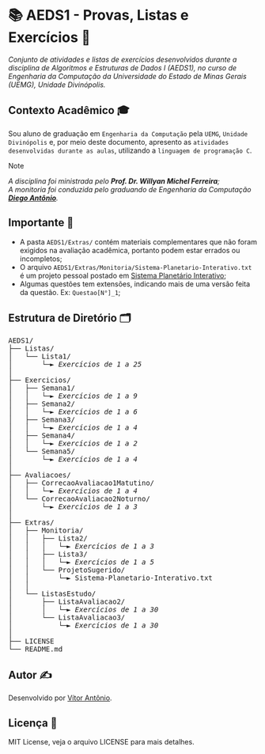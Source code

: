 # 📚 AEDS1 - Provas, Listas e Exercícios 📘
_Conjunto de atividades e listas de exercícios desenvolvidos durante a disciplina de Algoritmos e Estruturas de Dados I (AEDS1), no curso de Engenharia da Computação da Universidade do Estado de Minas Gerais (UEMG), Unidade Divinópolis._

## Contexto Acadêmico 🎓
Sou aluno de graduação em `Engenharia da Computação` pela `UEMG`, `Unidade Divinópolis` e, por meio deste documento, apresento as `atividades desenvolvidas durante as aulas`, utilizando a `linguagem de programação C`.

> [!NOTE]
> _A disciplina foi ministrada pelo **Prof. Dr. Willyan Michel Ferreira**;_<br>
> _A monitoria foi conduzida pelo graduando de Engenharia da Computação **[Diego Antônio](https://github.com/DiegoAntonio-M)**._

## Importante 📌
- A pasta `AEDS1/Extras/` contém materiais complementares que não foram exigidos na avaliação acadêmica, portanto podem estar errados ou incompletos;
- O arquivo `AEDS1/Extras/Monitoria/Sistema-Planetario-Interativo.txt` é um projeto pessoal postado em [Sistema Planetário Interativo](https://github.com/VitorAntonio-GN/Sistema-Planetario-Interativo);
- Algumas questões tem extensões, indicando mais de uma versão feita da questão. Ex: `Questao[N°]_1`;

## Estrutura de Diretório 🗂️
<pre>
AEDS1/
├── Listas/                                                   // -> Listas
│   └── Lista1/                                               // │
│       └─► <i>Exercícios de 1 a 25</i>                              // │
│                
├── Exercicios/                                               // -> Exercícios de aula
│   ├── Semana1/                                              // │
│   │   └─► <i>Exercícios de 1 a 9</i>                               // │
│   ├── Semana2/                                              // │
│   │   └─► <i>Exercícios de 1 a 6</i>                               // │
│   ├── Semana3/                                              // │
│   │   └─► <i>Exercícios de 1 a 4</i>                               // │
│   ├── Semana4/                                              // │
│   │   └─► <i>Exercícios de 1 a 2</i>                               // │
│   └── Semana5/                                              // │
│       └─► <i>Exercícios de 1 a 4</i>                               // │
│
├── Avaliacoes/                                               // -> Correção das avaliações
│   ├── CorrecaoAvaliacao1Matutino/                           // │
│   │   └─► <i>Exercícios de 1 a 4</i>                               // │
│   └── CorrecaoAvaliacao2Noturno/                            // │
│       └─► <i>Exercícios de 1 a 3</i>                               // │
│
├── Extras/
│   ├── Monitoria/                                            // -> Listas da monitoria
│   │   ├── Lista2/                                           // │
│   │   │   └─► <i>Exercícios de 1 a 3</i>                           // │
│   │   ├── Lista3/                                           // │
│   │   │   └─► <i>Exercícios de 1 a 5</i>                           // │
│   │   └── ProjetoSugerido/                                  // │
│   │       └─► Sistema-Planetario-Interativo.txt             // │
│   │
│   └── ListasEstudo/                                         // -> Listas de estudo
│       ├── ListaAvaliacao2/                                  // │
│       │   └─► <i>Exercícios de 1 a 30</i>                          // │
│       └── ListaAvaliacao3/                                  // │
│           └─► <i>Exercícios de 1 a 30</i>                          // │
│
├── LICENSE                                                   // -> Licença do MIT
└── README.md                                                 // -> Documentação
</pre>

## Autor ✍️
Desenvolvido por [Vítor Antônio](https://github.com/VitorAntonio-GN).

## Licença 📄
MIT License, veja o arquivo LICENSE para mais detalhes.
